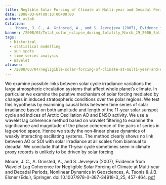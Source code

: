 ```yaml
---
title: Neglible Solar Forcing of Climate at Multi-year and Decadal Periods.
date: 2008-03-04T00:10:00+00:00
author: aslak
Citation:
  - 'Moore, J. C., A. Grinsted, A., and S. Jevrejeva (2007), Evidence from Wavelet Lag Coherence for Negligible Solar Forcing of Climate at Multi-year and Decadal Periods, Nonlinear Dynamics in Geosciences, A. Tsonis & J.B. Elsner (Eds.), Springer. doi:10.1007/978-0-387-34918-3_25, 457-464.'
banner: /2008/03/Total_solar_eclipse_during_totality_March_29_2006_Sallum_Egypt.jpg
tags:
  - historical
  - statistical modelling
  - sun spots
  - time series analysis
  - Wavelet
aliases:
  - /2008/03/04/negligible-solar-forcing-of-climate-at-multi-year-and-decadal-periods/
---
```

We examine possible links between solar cycle irradiance variations the large atmospheric circulation systems that affect whole planet’s climate. In particular we examine the putative mechanism of solar forcing mediated by changes in induced stratospheric conditions over the polar regions. We test this hypothesis by examining causal links between time series of solar irradiance based on both amplitude and length of the 11-year solar sunspot cycle and indices of Arctic Oscillation AO and ENSO activity. We use a wavelet lag coherence method based on wavelet filtering to examine the significance and magnitude of the phase coherence of the pairs of series in lag-period space. Hence we study the non-linear phase dynamics of weakly interacting oscillating systems. The method clearly shows no link between AO or SOI with solar irradiance at all scales from biannual to decadal. We conclude that the 11-year cycle sometimes seen in climate proxy records is unlikely to be driven by solar forcing.

Moore, J. C., A. Grinsted, A., and S. Jevrejeva (2007), Evidence from Wavelet Lag Coherence for Negligible Solar Forcing of Climate at Multi-year and Decadal Periods, Nonlinear Dynamics in Geosciences, A. Tsonis & J.B. Elsner (Eds.), Springer. doi:10.1007/978-0-387-34918-3_25, 457-464. [pdf](/2016/03/moore-book07-wavelet-lag-reg-solar-forcing.pdf)
